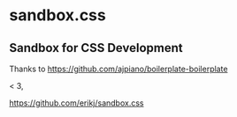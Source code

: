 # sandbox.css

## Sandbox for CSS Development

Thanks to <https://github.com/ajpiano/boilerplate-boilerplate>

< 3,

<https://github.com/erikj/sandbox.css>

